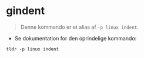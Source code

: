 # gindent

> Denne kommando er et alias af `-p linux indent`.

- Se dokumentation for den oprindelige kommando:

`tldr -p linux indent`
